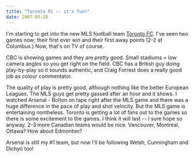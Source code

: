 ```yaml
---
title: "Toronto FC -- it's fun!"
date: 2007-05-28
---
```


I'm starting to get into the new MLS football team [Toronto FC](http://toronto.fc.mlsnet.com/t280/). I've seen two games now; their first ever win and their first away points (2-2 at Columbus.) Now, that's on TV of course.

CBC is showing games and they are pretty good. Small stadiums = low camera angles so you get right on the field. CBC has a British guy doing play-by-play so it sounds authentic, and Craig Forrest does a really good job as colour commentator.

The quality of play is pretty good, although nothing like the better European Leagues. The MLS guys get pretty gassed after an hour and it shows. I watched Arsenal - Bolton on tape right after the MLS game and there was a huge difference in the pace of play and shot velocity. But the MLS game is entertaining nontheless. Toronto is getting a lot of fans out to the games so there is some excitement to the games. I think it will last -- I sure hope so anyway. 2-3 more Canadian teams would be nice. Vancouver, Montreal, Ottawa? How about Edmonton?

Arsenal is still my #1 team, but now I'll be following Welsh, Cunningham and Dichyo too!
